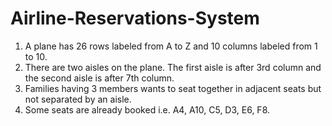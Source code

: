# Airline-Reservations-System
1) A plane has 26 rows labeled from A to Z and 10 columns labeled from 1 to 10. 
2) There are two aisles on the plane. The first aisle is after 3rd column and the second aisle is after 7th column. 
3) Families having 3 members wants to seat together in adjacent seats but not separated by an aisle. 
4) Some seats are already booked i.e. A4, A10, C5, D3, E6, F8.
